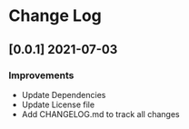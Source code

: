 # Change Log

## [0.0.1] 2021-07-03
### Improvements

- Update Dependencies
- Update License file
- Add CHANGELOG.md to track all changes
